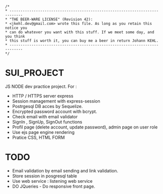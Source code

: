     /*
    * ----------------------------------------------------------------------------
    * "THE BEER-WARE LICENSE" (Revision 42):
    * <jkehl.dev@gmail.com> wrote this file. As long as you retain this notice you
    * can do whatever you want with this stuff. If we meet some day, and you think
    * this stuff is worth it, you can buy me a beer in return Johann KEHL.
    * ----------------------------------------------------------------------------
    */

# SUI_PROJECT
JS NODE dev practice project.
For :
- HTTP / HTTPS server express
- Session management with express-session
- Postrgesql DB acces by Sequelize.
- Encrypted password account with bcrypt.
- Check email with email validator
- SignIn , SignUp, SignOut functions
- Profil page (delete account, update password), admin page on user role
- Use ejs page engine rendering
- Pratice CSS, HTML FORM

# TODO 
- Email validation by email sending and link validation.
- Store session in posgresql table
- Use web service : listening web service
- DO JQueries - Do responsive front page.